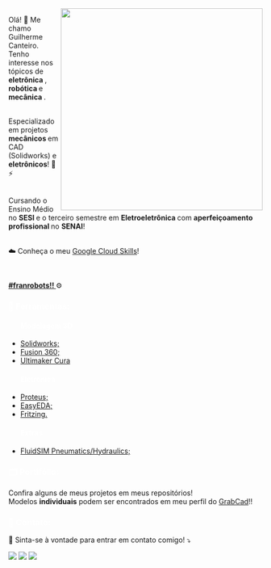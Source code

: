 <img src="https://github.com/GuilhermeCanteiro/GuilhermeCanteiro/assets/96209646/b4f54144-e8ed-4e0f-a0c0-0f03d8ed743d" min-width="400px" max-width="400px" width="400px" align="right">

<p align="left"> 
  Olá! 👋 Me chamo Guilherme Canteiro. Tenho interesse nos tópicos de <strong> eletrônica </strong>, <strong> robótica </strong> e <strong> mecânica </strong>. <br>
  <br>
  
  Especializado em projetos <strong> mecânicos </strong> em CAD (Solidworks) e <strong> eletrônicos</strong>! 🔧⚡<br>
  <br>
  
  Cursando o Ensino Médio no <strong> SESI </strong> e o terceiro semestre em <strong> Eletroeletrônica </strong> com <strong> aperfeiçoamento profissional </strong> no <strong>SENAI</strong>! <br>
  <br>

  ☁️ Conheça o meu <a href="https://www.cloudskillsboost.google/public_profiles/d87bd96b-111a-420f-ab3f-8cbc7d796e78"> Google Cloud Skills</a>! 
  
  <br>
  
  <strong> <a href="https://www.instagram.com/fran_robots/"> #franrobots!! </a> </strong> ⚙️
  <br>
  
</p>
<p align="left">
   <h3 style= "color: white;"> 💼 Ferramentas: </h3>
   <ul>
   <h4 style= "color:white;"> Modelagem 3D </h4>
   <li> <a href="https://www.solidworks.com/"> Solidworks; </a> </li>
   <li> <a href="https://www.autodesk.com/products/fusion-360/overview?term=1-YEAR&tab=subscription&plc=FSN"> Fusion 360; </a></li>
   <li> <a href="https://ultimaker.com/software/ultimaker-cura/"> Ultimaker Cura </a></li>
     
   <h4 style= "color: white;"> Eletrônica </h4>
   <li> <a href="https://www.labcenter.com/"> Proteus; </a> </li>
   <li> <a href="https://easyeda.com/"> EasyEDA; </a> </li>
   <li> <a href="https://fritzing.org/"> Fritzing. </a> </li>

   <h4 style ="color: white;"> Extras </h4>
   <li> <a href="https://www.art-systems.de/www/site/en/fluidsim/"> FluidSIM Pneumatics/Hydraulics; </a></li>
 </ul>

</p>
 <h3 style= "color: white;"> 🗂️ Portifólio: </h3>
 Confira alguns de meus projetos em meus repositórios! <br>
 Modelos <strong>individuais</strong> podem ser encontrados em meu perfil do <a href="https://grabcad.com/guilherme.canteiro-1"> GrabCad</a>!! <br>
 
<p align="left">
 <h3 style= "color: white;"> 📢 Contato: </h3>
 💌 Sinta-se à vontade para entrar em contato comigo! ⤵️ </p>

<p align="left">
 
  <a href="mailto:guilhermebcanteiro@gmail.com" alt="Gmail">
  <img src="https://img.shields.io/badge/-Gmail-FF0000?style=flat-square&labelColor=FF0000&logo=gmail&logoColor=white&link=LINK-DO-SEU-GMAIL" /></a>

  <a href="https://www.linkedin.com/in/guilhermebcanteiro/" alt="LinkedIn">
  <img src="https://img.shields.io/badge/-Linkedin-0e76a8?style=flat-square&logo=Linkedin&logoColor=white&link=LINK-DO-SEU-LINKEDIN" /></a>

  <a href="https://www.instagram.com/guilhermebcanteiro/" alt="Instagram">
  <img src="https://img.shields.io/badge/-Instagram-DF0174?style=flat-square&labelColor=DF0174&logo=instagram&logoColor=white&link=LINK-DO-SEU-INSTAGRAM"/></a>
  
</p>
